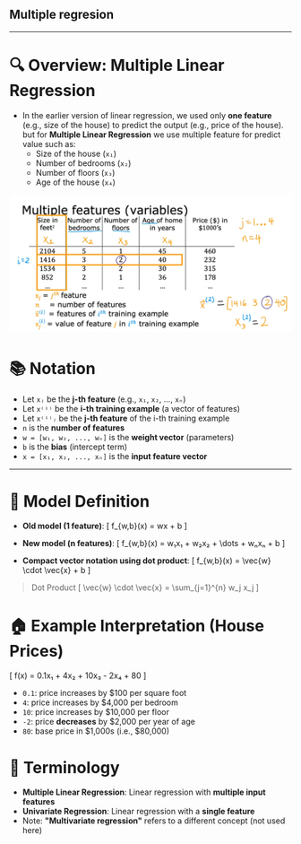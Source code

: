 ## Multiple regresion
---

# 🔍 Overview: Multiple Linear Regression

- In the earlier version of linear regression, we used only **one feature** (e.g., size of the house) to predict the output (e.g., price of the house). but for **Multiple Linear Regression** we use multiple feature for predict value such as:
  - Size of the house (`x₁`)
  - Number of bedrooms (`x₂`)
  - Number of floors (`x₃`)
  - Age of the house (`x₄`)

![alt text](image.png)

# 📚 Notation

- Let `xⱼ` be the **j-th feature** (e.g., `x₁`, `x₂`, ..., `xₙ`)
- Let `x⁽ⁱ⁾` be the **i-th training example** (a vector of features)
- Let `x⁽ⁱ⁾ⱼ` be the **j-th feature** of the i-th training example
- `n` is the **number of features**
- `w = [w₁, w₂, ..., wₙ]` is the **weight vector** (parameters)
- `b` is the **bias** (intercept term)
- `x = [x₁, x₂, ..., xₙ]` is the **input feature vector**

---

# 🧠 Model Definition

- **Old model (1 feature)**:
  \[
  f_{w,b}(x) = wx + b
  \]

- **New model (n features)**:
  \[
  f_{w,b}(x) = w₁x₁ + w₂x₂ + \dots + wₙxₙ + b
  \]

- **Compact vector notation using dot product**:
  \[
  f_{w,b}(x) = \vec{w} \cdot \vec{x} + b
  \]


> Dot Product
>\[
>\vec{w} \cdot \vec{x} = \sum_{j=1}^{n} w_j x_j
>\]


# 🏠 Example Interpretation (House Prices)

\[
f(x) = 0.1x₁ + 4x₂ + 10x₃ - 2x₄ + 80
\]

- `0.1`: price increases by $100 per square foot
- `4`: price increases by $4,000 per bedroom
- `10`: price increases by $10,000 per floor
- `-2`: price **decreases** by $2,000 per year of age
- `80`: base price in $1,000s (i.e., $80,000)


# 🧾 Terminology

- **Multiple Linear Regression**: Linear regression with **multiple input features**
- **Univariate Regression**: Linear regression with a **single feature**
- Note: **"Multivariate regression"** refers to a different concept (not used here)
